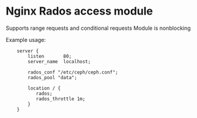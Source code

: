 # Nginx Rados access module

 Supports range requests and conditional requests
 Module is nonblocking
 
 Example usage:
 ```
     server {
         listen       80;
         server_name  localhost;
         
         rados_conf "/etc/ceph/ceph.conf";
         rados_pool "data";
 
         location / {
            rados;
            rados_throttle 1m;
         }
     }
 ```